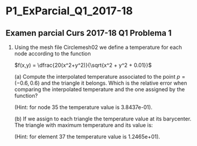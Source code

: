 # P1_ExParcial_Q1_2017-18

## Examen parcial Curs 2017-18 Q1 Problema 1

1. Using the mesh file Circlemesh02 we define a temperature for each node
   according to the function

   	$f(x,y) = \dfrac{20(x^2+y^2)}{\sqrt{x^2 + y^2 + 0.01}}$

   (a) Compute the interpolated temperature associated to the point $p =
   (-0.6,0.6)$ and the triangle it belongs. Which is the relative error when
   comparing the interpolated temperature and the one assigned by the function?


   (Hint: for node 35 the temperature value is 3.8437e-01).

   (b) If we assign to each triangle the temperature value at its barycenter.
   The triangle with maximum temperature and its value is:


   (Hint: for element 37 the temperature value is 1.2465e+01).




